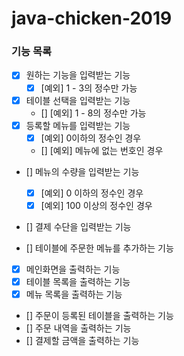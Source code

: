 # java-chicken-2019

### 기능 목록

- [x] 원하는 기능을 입력받는 기능
    - [x] [예외] 1 - 3의 정수만 가능
- [x] 테이블 선택을 입력받는 기능
    - [] [예외] 1 - 8의 정수만 가능
- [x] 등록할 메뉴를 입력받는 기능
    - [x] [예외] 0이하의 정수인 경우
    - [] [예외] 메뉴에 없는 번호인 경우
- [] 메뉴의 수량을 입력받는 기능
    - [x] [예외] 0 이하의 정수인 경우
    - [x] [예외] 100 이상의 정수인 경우
- [] 결제 수단을 입력받는 기능

- [] 테이블에 주문한 메뉴를 추가하는 기능

- [x] 메인화면을 출력하는 기능
- [x] 테이블 목록을 출력하는 기능
- [x] 메뉴 목록을 출력하는 기능
- [] 주문이 등록된 테이블을 출력하는 기능
- [] 주문 내역을 출력하는 기능
- [] 결제할 금액을 출력하는 기능 

